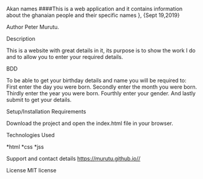 Akan names
####This is a web application  and it contains information about the ghanaian people and their specific names }, {Sept 19,2019}

Author Peter Murutu.

Description

This is a website with great details in it, its purpose is to show the work I do and to allow you to enter your required details.

BDD

To be able to get your birthday details and name you will be required to:
First enter the day you were born.
Secondly enter the month you were born.
Thirdly enter the year you were born.
Fourthly enter your gender.
And lastly submit to get your details.

Setup/Installation Requirements

Download the project and open the index.html file in your browser.

Technologies Used

*html *css *jss

Support and contact details
https://murutu.github.io//

License
MIT license

